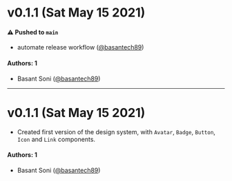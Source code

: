# v0.1.1 (Sat May 15 2021)

#### ⚠️ Pushed to `main`

- automate release workflow ([@basantech89](https://github.com/basantech89))

#### Authors: 1

- Basant Soni ([@basantech89](https://github.com/basantech89))

---

# v0.1.1 (Sat May 15 2021)

- Created first version of the design system, with `Avatar`, `Badge`, `Button`, `Icon` and `Link` components.

#### Authors: 1

- Basant Soni ([@basantech89](https://github.com/basantech89))
